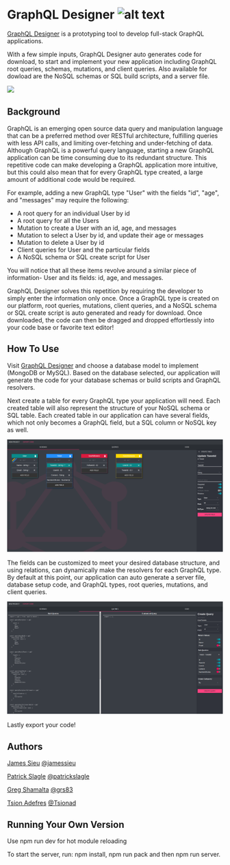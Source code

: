 
# GraphQL Designer ![alt text](https://travis-ci.org/GraphQL-Designer/graphqldesigner.com.svg?branch=dev)
[GraphQL Designer](https://www.graphqldesigner.com/) is a prototyping tool to develop full-stack GraphQL applications. 

With a few simple inputs, GraphQL Designer auto generates code for download, to start and implement your new application including GraphQL root queries, schemas, mutations, and client queries. Also available for dowload are the NoSQL schemas or SQL build scripts, and a server file. 

![](graphql.gif)

## Background

GraphQL is an emerging open source data query and manipulation language that can be a preferred method over RESTful architecture, fulfilling queries with less API calls, and limiting over-fetching and under-fetching of data.  Although GraphQL is a powerful query language, starting a new GraphQL application can be time consuming due to its redundant structure. This repetitive code can make developing a GraphQL application more intuitive, but this could also mean that for every GraphQL type created, a large amount of additional code would be required.

For example, adding a new GraphQL type "User" with the fields "id", "age", and "messages" may require the following:
- A root query for an individual User by id
- A root query for all the Users
- Mutation to create a User with an id, age, and messages
- Mutation to select a User by id, and update their age or messages
- Mutation to delete a User by id
- Client queries for User and the particular fields
- A NoSQL schema or SQL create script for User

You will notice that all these items revolve around a similar piece of information- User and its fields: id, age, and messages.

GraphQL Designer solves this repetition by requiring the developer to simply enter the information only once. Once a GraphQL type is created on our platform, root queries, mutations, client queries, and a NoSQL schema or SQL create script is auto generated and ready for download. Once downloaded, the code can then be dragged and dropped effortlessly into your code base or favorite text editor!

## How To Use 

Visit [GraphQL Designer](https://www.graphqldesigner.com/) and choose a database model to implement (MongoDB or MySQL). Based on the database selected, our application will generate the code for your database schemas or build scripts and GraphQL resolvers.

Next create a table for every GraphQL type your application will need. Each created table will also represent the structure of your NoSQL schema or SQL table. Each created table in our application can have several fields, which not only becomes a GraphQL field, but a SQL column or NoSQL key as well.

![](Screenshots/Screenshot-Schema.png)

The fields can be customized to meet your desired database structure, and using relations, can dynamically make the resolvers for each GraphQL type. By default at this point, our application can auto generate a server file, database setup code, and GraphQL types, root queries, mutations, and client queries.

![](Screenshots/Screenshot-Query.png)

Lastly export your code! 

## Authors

[James Sieu](https://www.linkedin.com/in/james-sieu/) [@jamessieu](https://github.com/jamessieu)

[Patrick Slagle](https://www.linkedin.com/in/patrickslagle/) [@patrickslagle](https://github.com/patrickslagle)

[Greg Shamalta](https://www.linkedin.com/in/gregory-shamalta/) [@grs83](https://github.com/grs83)

[Tsion Adefres](https://www.linkedin.com/in/tadefres/) [@Tsionad](https://github.com/Tsionad)

## Running Your Own Version


Use npm run dev for hot module reloading 

To start the server, run: npm install, npm run pack and then npm run server.

